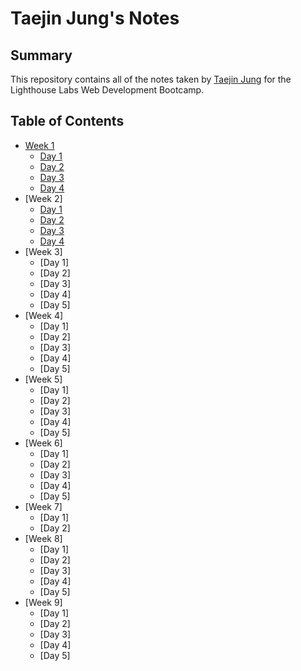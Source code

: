 # Taejin Jung's Notes

## Summary

This repository contains all of the notes taken by [Taejin Jung](https://github.com/taejin5314) for the Lighthouse Labs Web Development Bootcamp.

## Table of Contents

- [Week 1](/Week_1)
  - [Day 1](/Week_1/Day_1)
  - [Day 2](https://github.com/DominicTremblay/w1d2-lecture/tree/demo-east-june21-2021)
  - [Day 3](https://github.com/lovemorejokonya/lectures/blob/main/june-21-2021-east/W1D3/README.md)
  - [Day 4](https://github.com/FrancisBourgouin/lectures-2021-east-jun22/tree/main/w1d4)
- [Week 2]
  - [Day 1](https://github.com/zmcadie/LHL_lectures/tree/main/2021/east_jun_21/W2D1)
  - [Day 2](https://github.com/FrancisBourgouin/lectures-2021-east-jun22/tree/main/w2d2)
  - [Day 3](https://github.com/lovemorejokonya/lectures/tree/main/june-21-2021-east/W2D3)
  - [Day 4](https://github.com/DominicTremblay/w2d4-lecture/tree/demo-east-june21-2021)
- [Week 3]
  - [Day 1]
  - [Day 2]
  - [Day 3]
  - [Day 4]
  - [Day 5]
- [Week 4]
  - [Day 1]
  - [Day 2]
  - [Day 3]
  - [Day 4]
  - [Day 5]
- [Week 5]
  - [Day 1]
  - [Day 2]
  - [Day 3]
  - [Day 4]
  - [Day 5]
- [Week 6]
  - [Day 1]
  - [Day 2]
  - [Day 3]
  - [Day 4]
  - [Day 5]
- [Week 7]
  - [Day 1]
  - [Day 2]
- [Week 8]
  - [Day 1]
  - [Day 2]
  - [Day 3]
  - [Day 4]
  - [Day 5]
- [Week 9]
  - [Day 1]
  - [Day 2]
  - [Day 3]
  - [Day 4]
  - [Day 5]
